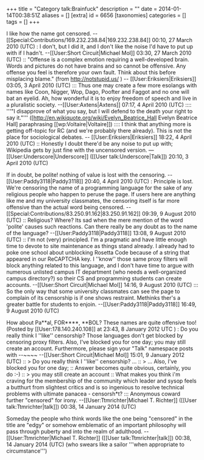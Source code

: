 +++
title = "Category talk:Brainfuck"
description = ""
date = 2014-01-14T00:38:51Z
aliases = []
[extra]
id = 6656
[taxonomies]
categories = []
tags = []
+++

I like how the name got censored. --[[Special:Contributions/169.232.238.84|169.232.238.84]] 00:10, 27 March 2010 (UTC)
: I don't, but I did it, and I don't like the noise I'd have to put up with if I hadn't. --[[User:Short Circuit|Michael Mol]] 03:30, 27 March 2010 (UTC)
:: "Offense is a complex emotion requiring a well-developed brain. Words and pictures do not have brains and so cannot be offensive. Any offense you feel is therefore your own fault. Think about this before misplacing blame." (from http://notstupid.us/ ) -- [[User:Eriksiers|Eriksiers]] 03:05, 3 April 2010 (UTC)
::: Thus one may create a few more esolangs with names like Coon, Nigger, Wop, Dago, Poofter and Faggot and no one will bat an eyelid. Ah, how wonderful it is to enjoy freedom of speech and live in a pluralistic society. --[[User:Axtens|Axtens]] 07:17, 4 April 2010 (UTC)
:::: '''"I disapprove of what you say, but I will defend to the death your right to say it."''' ([http://en.wikiquote.org/wiki/Evelyn_Beatrice_Hall Evelyn Beatrice Hall] paraphrasing [[wp:Voltaire|Voltaire]])
:::: I think that anything more is getting off-topic for RC (and we're probably there already). This is not the place for sociological debates. -- [[User:Eriksiers|Eriksiers]] 18:22, 4 April 2010 (UTC)
:: Honestly I doubt there'd be any noise to put up with; Wikipedia gets by just fine with the uncensored version. —[[User:Underscore|Underscore]] ([[User talk:Underscore|Talk]]) 20:10, 3 April 2010 (UTC)

If in doubt, be polite! nothing of value is lost with the censoring. --[[User:Paddy3118|Paddy3118]] 20:40, 4 April 2010 (UTC)
: Principle is lost. We're censoring the name of a programming language for the sake of any religious people who happen to peruse the page. If users here are anything like me and my university classmates, the censoring itself is far more offensive than the actual word being censored. --[[Special:Contributions/83.250.91.162|83.250.91.162]] 09:39, 9 August 2010 (UTC)
:: Religious? Where? Its sad when the mere mention of the word 'polite' causes such reactions. Can there really be any doubt as to the name of the language? --[[User:Paddy3118|Paddy3118]] 13:08, 9 August 2010 (UTC)
:: I'm not (very) principled. I'm a pragmatic and have little enough time to devote to site maintenance as things stand already. I already had to poke one school about unblocking Rosetta Code because of a string that appeared in our ReCAPTCHA key. I ''know'' those same proxy filters will block anything related to this language, and I don't have time to argue with numerous unlisted campus IT department (who needs a well-organized campus directory?) so their CS and programming students can create accounts. --[[User:Short Circuit|Michael Mol]] 14:16, 9 August 2010 (UTC)
::: So the only way that some university classmates can see the page to complain of its censorship is if one shows restraint. Methinks ther's a greater battle for students to enjoin. --[[User:Paddy3118|Paddy3118]] 16:49, 9 August 2010 (UTC)

How about Pa**al, FOR****, **BOL? These names are quite offensive too! (Posted by [[User:178.140.240.108]] at 23:43, 8 January 2012 UTC )
: Do you really think I ''like'' censorship? Those languages don't get blocked by censoring proxy filters. Also, I've blocked you for one day; you may still create an account. Furthermore, please sign your "Talk" namespace posts with <nowiki>--~~~~</nowiki> --[[User:Short Circuit|Michael Mol]] 15:01, 9 January 2012 (UTC)
:: > Do you really think I ''like'' censorship? ...
:: > ... Also, I've blocked you for one day;
:: Answer becomes quite obvious, certainly, you do :-)
:: > you may still create an account
:: What makes you think i'm craving for the membership of the community which leader and sysop feels a butthurt from slightest critics and is so ingenious to resolve technical problems with ultimate panacea - censorsh*t?
::: Anonymous coward further "censored" for irony. --[[User:Ttmrichter|Michael T. Richter]] ([[User talk:Ttmrichter|talk]]) 00:38, 14 January 2014 (UTC)

Someday the people who think words like the one being "censored" in the title are "edgy" or somehow emblematic of an important philosophy will pass through puberty and into the realm of adulthood.  --[[User:Ttmrichter|Michael T. Richter]] ([[User talk:Ttmrichter|talk]]) 00:38, 14 January 2014 (UTC) (who swears like a sailor '''when appropriate to circumstance''')

